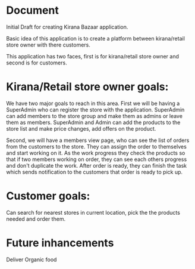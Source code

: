 # Document
Initial Draft for creating Kirana Bazaar application.

Basic idea of this application is to create a platform between kirana/retail store owner with there customers.

This application has two faces, first is for kirana/retail store owner and second is for customers.

# Kirana/Retail store owner goals:

We have two major goals to reach in this area. 
First we will be having a SuperAdmin who can register the store with the application.
SuperAdmin can add members to the store group and make them as admins or leave them as members.
SuperAdmin and Admin can add the products to the store list and make price changes, add offers on the product.


Second, we will have a members view page, who can see the list of orders from the customers to the store.
They can assign the order to themselves and start working on it.
As the work progress they check the products so that if two members working on order, they can see each others progress and don't duplicate the work. After order is ready, they can finish the task which sends notification to the customers that order is ready to pick up.


# Customer goals:
Can search for nearest stores in current location, pick the the products needed and order them.

# Future inhancements
Deliver Organic food
